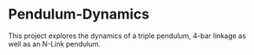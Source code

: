 # Pendulum-Dynamics

This project explores the dynamics of a triple pendulum, 4-bar linkage as well as an N-Link pendulum.
